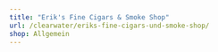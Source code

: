 ```yaml
---
title: "Erik's Fine Cigars & Smoke Shop"
url: /clearwater/eriks-fine-cigars-und-smoke-shop/
shop: Allgemein
---
```

